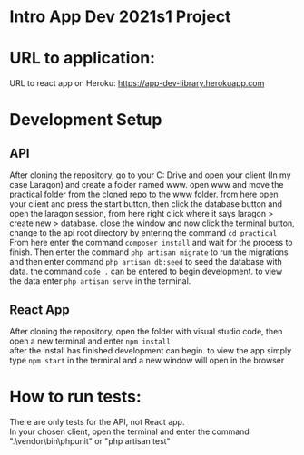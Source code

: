 # Intro App Dev 2021s1 Project

# URL to application:
URL to react app on Heroku: https://app-dev-library.herokuapp.com  

# Development Setup
## API
After cloning the repository, go to your C: Drive and open your client (In my case Laragon) and create a folder named www.
open www and move the practical folder from the cloned repo to the www folder. from here open your client and press the start button,
then click the database button and open the laragon session, from here right click where it says laragon > create new > database.
close the window and now click the terminal button, change to the api root directory by entering the command ```cd practical```
From here enter the command ```composer install``` and wait for the process to finish. Then enter the command ```php artisan migrate```
to run the migrations and then enter command ```php artisan db:seed``` to seed the database with data. the command ```code .``` can be entered
to begin development. to view the data enter ```php artisan serve``` in the terminal.  

## React App  
After cloning the repository, open the folder with visual studio code, then open a new terminal and enter ```npm install```  
after the install has finished development can begin. to view the app simply type ```npm start``` in the terminal and a new window will open in the browser  

# How to run tests:
There are only tests for the API, not React app.  
In your chosen client, open the terminal and enter the command ".\vendor\bin\phpunit" or "php artisan test"  

